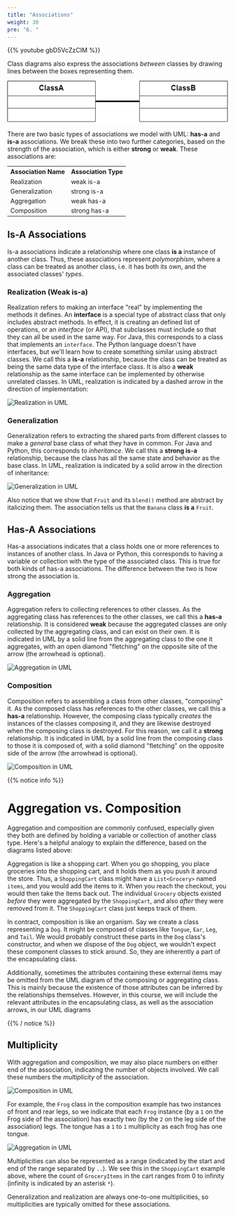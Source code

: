 ```yaml
---
title: "Associations"
weight: 30
pre: "6. "
---
```

{{% youtube gbD5VcZzCIM %}}

Class diagrams also express the associations _between_ classes by drawing lines between the boxes representing them. 

![UML Association](../../images/5/association.png)

There are two basic types of associations we model with UML: **has-a** and **is-a** associations.  We break these into two further categories, based on the strength of the association, which is either **strong** or **weak**.  These associations are:

<table>
  <tr>
    <th>Association Name</th>
    <th>Association Type</th>
  </tr>
  <tr>
    <td>Realization</td>
    <td>weak is-a</td>
  </tr>
  <tr>
    <td>Generalization</td>
    <td>strong is-a</td>
  </tr>
  <tr>
    <td>Aggregation</td>
    <td>weak has-a</td>
  </tr>
  <tr>
    <td>Composition</td>
    <td>strong has-a</td>
  </tr>
</table>

## Is-A Associations

Is-a associations indicate a relationship where one class __is a__ instance of another class.  Thus, these associations represent _polymorphism_, where a class can be treated as another class, i.e. it has both its own, and the associated classes' _types_.

### Realization (Weak is-a)

Realization refers to making an interface "real" by implementing the methods it defines. An **interface** is a special type of abstract class that only includes abstract methods. In effect, it is creating an defined list of operations, or an _interface_ (or API), that subclasses must include so that they can all be used in the same way. For Java, this corresponds to a class that implements an `interface`. The Python language doesn't have interfaces, but we'll learn how to create something similar using abstract classes. We call this a **is-a** relationship, because the class can be treated as being the same data type of the interface class.  It is also a **weak** relationship as the same interface can be implemented by otherwise unrelated classes.  In UML, realization is indicated by a dashed arrow in the direction of implementation:

![Realization in UML](../../images/5/realization.png)

### Generalization

Generalization refers to extracting the shared parts from different classes to make a *general* base class of what they have in common.  For Java and Python, this corresponds to _inheritance_.  We call this a **strong is-a** relationship, because the class has all the same state and behavior as the base class.  In UML, realization is indicated by a solid arrow in the direction of inheritance:

![Generalization in UML](../../images/5/generalization.png)

Also notice that we show that `Fruit` and its `blend()` method are abstract by italicizing them. The association tells us that the `Banana` class **is a** `Fruit`. 

## Has-A Associations

Has-a associations indicates that a class holds one or more references to instances of another class.   In Java or Python, this corresponds to having a variable or collection with the type of the associated class. This is true for both kinds of has-a associations.  The difference between the two is how strong the association is.

### Aggregation 

Aggregation refers to collecting references to other classes.   As the aggregating class has references to the other classes, we call this a **has-a** relationship.  It is considered **weak** because the aggregated classes are only collected by the aggregating class, and can exist on their own.  It is indicated in UML by a solid line from the aggregating class to the one it aggregates, with an open diamond "fletching" on the opposite site of the arrow (the arrowhead is optional). 

![Aggregation in UML](../../images/5/aggregation.png)

### Composition

Composition refers to assembling a class from other classes, "composing" it.  As the composed class has references to the other classes, we call this a **has-a** relationship.  However, the composing class typically _creates_ the instances of the classes composing it, and they are likewise destroyed when the composing class is destroyed.  For this reason, we call it a **strong** relationship.  It is indicated in UML by a solid line from the composing class to those it is composed of, with a solid diamond "fletching" on the opposite side of the arrow (the arrowhead is optional).

![Composition in UML](../../images/5/composition.png)

{{% notice info %}}

# Aggregation vs. Composition

Aggregation and composition are commonly confused, especially given they both are defined by holding a variable or collection of another class type. Here's a helpful analogy to explain the difference, based on the diagrams listed above:

Aggregation is like a shopping cart.  When you go shopping, you place groceries into the shopping cart, and it holds them as you push it around the store.  Thus, a `ShoppingCart` class might have a `List<Grocery>` named `items`, and you would add the items to it.  When you reach the checkout, you would then take the items back out.  The individual `Grocery` objects existed _before_ they were aggregated by the `ShoppingCart`, and also _after_ they were removed from it. The `ShoppingCart` class just keeps track of them. 

In contract, composition is like an organism.  Say we create a class representing a `Dog`.  It might be composed of classes like `Tongue`, `Ear`, `Leg`, and `Tail`.  We would probably construct these parts in the `Dog` class's constructor, and when we dispose of the `Dog` object, we wouldn't expect these component classes to stick around. So, they are inherently a part of the encapsulating class.

Additionally, sometimes the attributes containing these external items may be omitted from the UML diagram of the composing or aggregating class. This is mainly because the existence of those attributes can be inferred by the relationships themselves. However, in this course, we will include the relevant attributes in the encapsulating class, as well as the association arrows, in our UML diagrams

{{% / notice %}}

## Multiplicity

With aggregation and composition, we may also place numbers on either end of the association, indicating the number of objects involved.  We call these numbers the _multiplicity_ of the association.

![Composition in UML](../../images/5/composition.png)

For example, the `Frog` class in the composition example has two instances of front and rear legs, so we indicate that each `Frog` instance (by a `1` on the Frog side of the association) has exactly two (by the `2` on the leg side of the association) legs.  The tongue has a `1` to `1` multiplicity as each frog has one tongue.

![Aggregation in UML](../../images/5/aggregation.png)

Multiplicities can also be represented as a range (indicated by the start and end of the range separated by `..`).  We see this in the `ShoppingCart` example above, where the count of `GroceryItems` in the cart ranges from 0 to infinity (infinity is indicated by an asterisk `*`).

Generalization and realization are always one-to-one multiplicities, so multiplicities are typically omitted for these associations.
